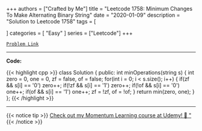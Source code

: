 
+++
authors = ["Crafted by Me"]
title = "Leetcode 1758: Minimum Changes To Make Alternating Binary String"
date = "2020-01-09"
description = "Solution to Leetcode 1758"
tags = [
    
]
categories = [
    "Easy"
]
series = ["Leetcode"]
+++



[`Problem Link`](https://leetcode.com/problems/minimum-changes-to-make-alternating-binary-string/description/)

---

**Code:**

{{< highlight cpp >}}
class Solution {
public:
    int minOperations(string s) {
        int zero = 0, one = 0, zf = false, of = false;
        for(int i = 0; i < s.size(); i++) {
            if(zf   && s[i] == '0') zero++;
            if(!zf  && s[i] == '1') zero++;
            if(!of   && s[i] == '0') one++;
            if(of  && s[i] == '1') one++;
            zf = !zf, of = !of;
        }
        return min(zero, one);
    }
};
{{< /highlight >}}



---



{{< notice tip >}}
[Check out my Momentum Learning course at Udemy! 🚀 "](https://www.udemy.com/course/blind-75-the-data-structures-and-algorithms-essentials/)
{{< /notice >}}

